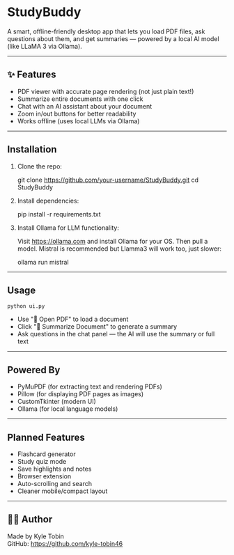StudyBuddy
==========

A smart, offline-friendly desktop app that lets you load PDF files, ask questions about them, and get summaries — powered by a local AI model (like LLaMA 3 via Ollama).

------------------------
✨ Features
------------------------

- PDF viewer with accurate page rendering (not just plain text!)
- Summarize entire documents with one click
- Chat with an AI assistant about your document
- Zoom in/out buttons for better readability
- Works offline (uses local LLMs via Ollama)

------------------------
Installation
------------------------

1. Clone the repo:

    git clone https://github.com/your-username/StudyBuddy.git
    cd StudyBuddy

2. Install dependencies:

    pip install -r requirements.txt

3. Install Ollama for LLM functionality:

    Visit https://ollama.com and install Ollama for your OS.
    Then pull a model. Mistral is recommended but Llamma3 will work too, just slower:

    ollama run mistral

------------------------
Usage
------------------------

    python ui.py

- Use "📂 Open PDF" to load a document
- Click "🧠 Summarize Document" to generate a summary
- Ask questions in the chat panel — the AI will use the summary or full text

------------------------
Powered By
------------------------

- PyMuPDF (for extracting text and rendering PDFs)
- Pillow (for displaying PDF pages as images)
- CustomTkinter (modern UI)
- Ollama (for local language models)

------------------------
Planned Features
------------------------

- Flashcard generator
- Study quiz mode
- Save highlights and notes
- Browser extension
- Auto-scrolling and search
- Cleaner mobile/compact layout

------------------------
👨‍💻 Author
------------------------

Made by Kyle Tobin  
GitHub: https://github.com/kyle-tobin46
